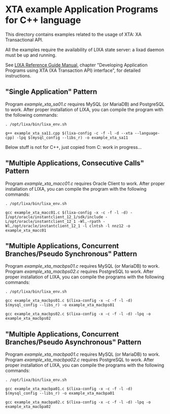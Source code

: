 # XTA example Application Programs for C++ language #

This directory contains examples related to the usage of XTA: XA Transactional
API.

All the examples require the availability of LIXA state server: a lixad daemon
must be up and running.

See [LIXA Reference Guide Manual](http://www.tiian.org/lixa/manuals/html/index.html), chapter "Developing Application Programs using XTA (XA Transaction API) interface", for detailed instructions.

## "Single Application" Pattern ##

Program *example_xta_sa01.c* requires MySQL (or MariaDB) and PostgreSQL to work.
After proper installation of LIXA, you can compile the program with the
following commands:

`. /opt/lixa/bin/lixa_env.sh`

`g++ example_xta_sa11.cpp $(lixa-config -c -f -l -d --xta --language-cpp) -lpq $(mysql_config --libs_r) -o example_xta_sa11`



Below stuff is not for C++, just copied from C: work in progress...



## "Multiple Applications, Consecutive Calls" Pattern ##

Program *example_xta_macc01.c* requires Oracle Client to work.
After proper installation of LIXA, you can compile the program with the
following commands:

`. /opt/lixa/bin/lixa_env.sh`

`gcc example_xta_macc01.c $(lixa-config -x -c -f -l -d) -I/opt/oracle/instantclient_12_1/sdk/include -L/opt/oracle/instantclient_12_1 -Wl,-rpath -Wl,/opt/oracle/instantclient_12_1 -l clntsh -l nnz12 -o example_xta_macc01`

## "Multiple Applications, Concurrent Branches/Pseudo Synchronous" Pattern ##

Program *example_xta_macbps01.c* requires MySQL (or MariaDB) to work.
Program *example_xta_macbps02.c* requires PostgreSQL to work.
After proper installation of LIXA, you can compile the programs with the
following commands:

`. /opt/lixa/bin/lixa_env.sh`

`gcc example_xta_macbps01.c $(lixa-config -x -c -f -l -d) $(mysql_config --libs_r) -o example_xta_macbps01`

`gcc example_xta_macbps02.c $(lixa-config -x -c -f -l -d) -lpq -o example_xta_macbps02`

## "Multiple Applications, Concurrent Branches/Pseudo Asynchronous" Pattern ##

Program *example_xta_macbpa01.c* requires MySQL (or MariaDB) to work.
Program *example_xta_macbpa02.c* requires PostgreSQL to work.
After proper installation of LIXA, you can compile the programs with the
following commands:

`. /opt/lixa/bin/lixa_env.sh`

`gcc example_xta_macbpa01.c $(lixa-config -x -c -f -l -d) $(mysql_config --libs_r) -o example_xta_macbpa01`

`gcc example_xta_macbpa02.c $(lixa-config -x -c -f -l -d) -lpq -o example_xta_macbpa02`


